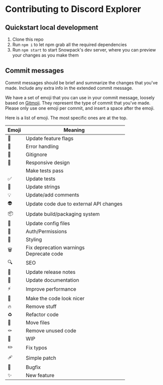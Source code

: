 # Contributing to Discord Explorer

## Quickstart local development

1. Clone this repo
2. Run `npm i` to let npm grab all the required dependencies
3. Run `npm start` to start Snowpack's dev server, where you can preview your changes as you make them

## Commit messages

Commit messages should be brief and summarize the changes that you've made.
Include any extra info in the extended commit message.

We have a set of emoji that you can use in your commit message, loosely based on [Gitmoji](https://gitmoji.dev/). They represent the type of commit that you've made.
Please only use one emoji per commit, and insert a space after the emoji.

Here is a list of emoji. The most specific ones are at the top.

| Emoji                     | Meaning                                    |
| ------------------------- | ------------------------------------------ |
| :triangular_flag_on_post: | Update feature flags                       |
| :goal_net:                | Error handling                             |
| :see_no_evil:             | Gitignore                                  |
| :iphone:                  | Responsive design                          |
|                           | Make tests pass                            |
| :white_check_mark:        | Update tests                               |
| :speech_balloon:          | Update strings                             |
| :bulb:                    | Update/add comments                        |
| :alien:                   | Update code due to external API changes    |
| :package:                 | Update build/packaging system              |
| :wrench:                  | Update config files                        |
| :passport_control:        | Auth/Permissions                           |
| :lipstick:                | Styling                                    |
| :wastebasket:             | Fix deprecation warnings<br>Deprecate code |
| :mag:                     | SEO                                        |
| :bookmark:                | Update release notes                       |
| :memo:                    | Update documentation                       |
| :zap:                     | Improve performance                        |
| :art:                     | Make the code look nicer                   |
| :fire:                    | Remove stuff                               |
| :recycle:                 | Refactor code                              |
| :truck:                   | Move files                                 |
| :coffin:                  | Remove unused code                         |
| :construction:            | WIP                                        |
| :pencil2:                 | Fix typos                                  |
| :adhesive_bandage:        | Simple patch                               |
| :bug:                     | Bugfix                                     |
| :sparkles:                | New feature                                |